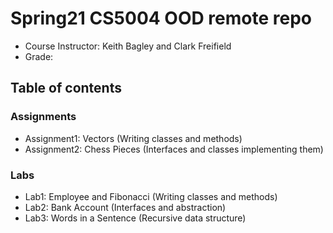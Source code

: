 # Spring21 CS5004 OOD remote repo

* Course Instructor: Keith Bagley and Clark Freifield
* Grade:

## Table of contents
### Assignments
* Assignment1: Vectors (Writing classes and methods)
* Assignment2: Chess Pieces (Interfaces and classes implementing them)

### Labs
* Lab1: Employee and Fibonacci (Writing classes and methods)
* Lab2: Bank Account (Interfaces and abstraction)
* Lab3: Words in a Sentence (Recursive data structure)

